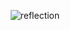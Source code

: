 <p align="center">
  <img src="http://pre00.deviantart.net/2f0b/th/pre/f/2015/235/5/c/reflection_wallpaper_4k_by_puscifer91-d89vfdc.png" alt="reflection" title="Reflection"/>
</p>

